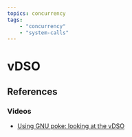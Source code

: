 ```yaml
---
topics: concurrency
tags:
    - "concurrency"
    - "system-calls"
---
```


# vDSO

## References

### Videos

- [Using GNU poke: looking at the vDSO](https://youtu.be/_IktUhUdcg0)


